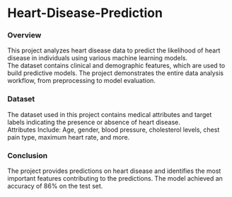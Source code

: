 # Heart-Disease-Prediction
### Overview
This project analyzes heart disease data to predict the likelihood of heart disease in individuals using various machine learning models. <br> The dataset contains clinical and demographic features, which are used to build predictive models. The project demonstrates the entire data analysis workflow, from preprocessing to model evaluation.
<br>
### Dataset
The dataset used in this project contains medical attributes and target labels indicating the presence or absence of heart disease.
<br>
Attributes Include:
Age, gender, blood pressure, cholesterol levels, chest pain type, maximum heart rate, and more.

### Conclusion 
The project provides predictions on heart disease and identifies the most important features contributing to the predictions. The model achieved an accuracy of 86% on the test set.
